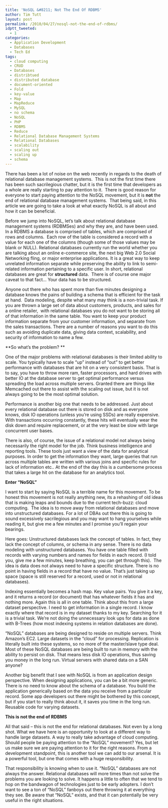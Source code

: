 ```yaml
---
title: 'NoSQL &#8211; Not The End Of RDBMS'
author: Tim Tutt
layout: post
permalink: /2010/04/27/nosql-not-the-end-of-rdbms/
idptt_tweeted:
  - 1
categories:
  - Application Development
  - Databases
  - Tech Ed
tags:
  - cloud computing
  - CRUD
  - Databases
  - distribtued
  - distributed database
  - document-oriented
  - Fold
  - key-value
  - Map
  - MapReduce
  - MySQL
  - no schema
  - NoSQL
  - PHP
  - RDBMS
  - Reduce
  - Relational Database Management Systems
  - Relational Databases
  - scalability
  - scaling out
  - scaling up
  - schema
---
```


There has been a lot of noise on the web recently in regards to the death of relational database management systems.  This is not the first time there has been such sacrilegious chatter, but it is the first time that developers as a whole are really starting to pay attention to it.  There is good reason for everyone to start paying attention to the NoSQL movement, but it is **not** the end of relational database management systems.  That being said, in this article we are going to take a look at what exactly NoSQL is all about and how it can be beneficial.

Before we jump into NoSQL, let&#8217;s talk about relational database management systems (RDBMSes) and why they are, and have been used.  In a RDBMS a database is comprised of tables, which are comprised of rows and columns.  Each row of the table is considered a record with a value for each one of the columns (though some of those values may be blank or NULL). Relational databases currently run the world whether you are talking about an online e-commerce site, the next big Web 2.0 Social Networking fling, or major enterprise applications. It is a great way to keep unrelated information separate while preserving the ability to link to semi-related information pertaining to a specific user. In short, relational databases are great for **structured** data.  There is of course one major caveat to that fact&#8230; Your data has to be structured.

Anyone out there who has spent more than five minutes designing a database knows the pains of building a schema that is efficient for the task at hand.  Data modeling, despite what many may think is a non-trivial task. If you are thrown a large set of data about customers, products, and sales for a online retailer,  with relational databases you do not want to be storing all of that information in the same table. You want to keep your product information separate from your customer information, and separate from the sales transactions. There are a number of reasons you want to do this such as avoiding duplicate data, giving data context, scalability, and security of information to name a few.

**So what&#8217;s the problem? **

One of the major problems with relational databases is their limited ability to scale. You typically have to scale &#8220;up&#8221; instead of &#8220;out&#8221; to get better performance with databases that are hit on a very consistent basis. That is to say, you have to throw more ram, faster processors, and hard drives with better IO at the database server to get optimal performance versus spreading the load across multiple servers. Granted there are things like Memcached out there to assist with the scaling out issue, but it is not always going to be the most optimal solution.

Performance is another big one that needs to be addressed. Just about every relational database out there is stored on disk and as everyone knows, disk IO operations (unless you&#8217;re using SSDs) are really expensive.  With transactions occurring constantly, these hits will eventually wear the disk down and require replacement, or at the very least be slow with large concurrent user bases.

There is also, of course, the issue of a relational model not always being necessarily the right model for the job. Think business intelligence and reporting tools. These tools just want a view of the data for analytical purposes. In order to get the information they want, large queries that run across multiple tables are written with various joins and specific rules for lack of information etc.. At the end of the day this is a cumbersome process that takes a large hit on the database for an analytics tool.

**Enter &#8220;NoSQL&#8221;**

I want to start by saying NoSQL is a terrible name for this movement. To be honest this movement is not really anything new, its a rehashing of old ideas that is making leaps and bounds due to the current tech-buzz: cloud computing.  The idea is to move away from relational databases and move into unstructured databases. For a lot of DBAs out there this is going to sound excessively sacrilegious and you may want to hang yourselves while reading it, but give me a few minutes and I promise you&#8217;ll regain your bearings.

Here goes: Unstructured databases lack the concept of tables. In fact, they lack the concept of columns, or schema in any sense. There is no data modeling with unstructured databases. You have one table filled with records with varying numbers and names for fields in each record. (I told you, give me a few minutes, keep breathing, you can get through this).  The idea is data does not always need to have a specific structure. There is no point in having fields in a record that have no value. That&#8217;s just taking up space (space is still reserved for a record, used or not in relational databases).

Indexing essentially becomes a hash map. Key value pairs. You give it a key, and it returns a record (or document) that has whatever fields it has and nothing more. Again this is all in one table. Think about this from a large dataset perspective. I need to get information in a single record. I know exactly where that record is in my dataset thanks to my key. Searching for it is a trivial task. We&#8217;re not doing the unnecessary look ups for data as done with B-Trees (how most indexing systems in relation databases are done).

&#8220;NoSQL&#8221; databases are being designed to reside on multiple servers. Think Amazon&#8217;s EC2. Large datasets in the &#8220;cloud&#8221; for processing. Replication is literally built into these systems, so no more of the master/slave type deal. Most of these NoSQL databases are being built to run in memory with the ability to persist on disk. That means less disk IO operations, thus saving you money in the long run. Virtual servers with shared data on a SAN anyone?

Another big benefit that I see with NoSQL is from an application design perspective. When designing applications, you can be a bit more generic. There is no need to know about the schema of a database. You build the application generically based on the data you receive from a particular record. Some app developers out there might be bothered by this concept, but if you start to really think about it, it saves you time in the long run. Reusable code for varying datasets.

**This is not the end of RDBMS**

All that said &#8211; this is not the end for relational databases. Not even by a long shot. What we have here is an opportunity to look at a different way to handle large datasets. A way to really take advantage of cloud computing. Should people be paying attention to the &#8220;NoSQL&#8221; movement? Yes, but let us make sure we are paying attention to it for the right reasons. From a development standpoint, this is another tool we can add to our arsenal. It is a powerful tool, but one that comes with a huge responsibility.

That responsibility is knowing when to use it. &#8220;NoSQL&#8221; databases are not always the answer. Relational databases will more times than not solve the problems you are looking to solve. It happens a little to often that we tend to hop on the bandwagon of technologies just to be early adopters. I don&#8217;t want to see a ton of &#8220;NoSQL&#8221; fanboys out there throwing it at everything they see. Be aware that &#8220;NoSQL&#8221; exists, and that it can potentially be very useful in the right situations.

